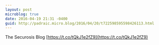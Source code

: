 ```yaml
---
layout: post
microblog: true
date: 2016-04-19 21:31 -0400
guid: http://padraic.micro.blog/2016/04/20/t722598595598426113.html
---
```

The Securosis Blog [https://t.co/tQkJ1e2fZ9](https://t.co/tQkJ1e2fZ9)
